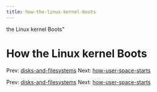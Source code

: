 ```yaml
---
title: how-the-linux-kernel-boots
---
```


the Linux kernel Boots"

# How the Linux kernel Boots

Prev:
[disks-and-filesystems](disks-and-filesystems.md)
Next:
[how-user-space-starts](how-user-space-starts.md)

Prev:
[disks-and-filesystems](disks-and-filesystems.md)
Next:
[how-user-space-starts](how-user-space-starts.md)
